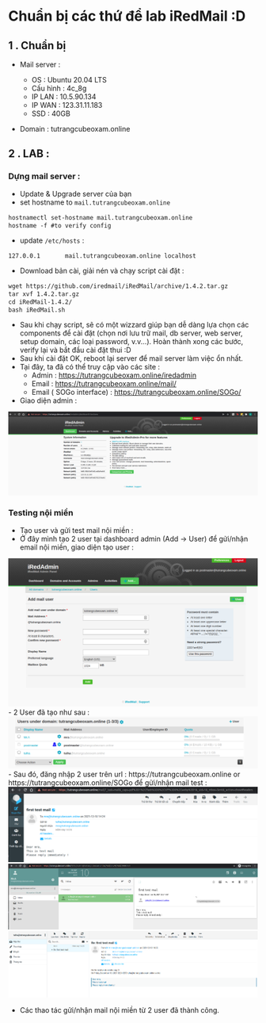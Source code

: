 # Chuẩn bị các thứ để lab iRedMail :D 
## 1 . Chuẩn bị 
- Mail server : 
    - OS : Ubuntu 20.04 LTS
    - Cấu hình : 4c_8g
    - IP LAN : 10.5.90.134
    - IP WAN : 123.31.11.183
    - SSD : 40GB 
   
- Domain : tutrangcubeoxam.online

## 2 . LAB : 

### Dựng mail server :

- Update & Upgrade server của bạn 
- set hostname to `mail.tutrangcubeoxam.online`
```
hostnamectl set-hostname mail.tutrangcubeoxam.online
hostname -f #to verify config
```
- update `/etc/hosts` : 
```
127.0.0.1       mail.tutrangcubeoxam.online localhost
```
- Download bản cài,  giải nén và chạy script cài đặt : 
```
wget https://github.com/iredmail/iRedMail/archive/1.4.2.tar.gz
tar xvf 1.4.2.tar.gz
cd iRedMail-1.4.2/
bash iRedMail.sh
```
- Sau khi chạy script, sẽ có một wizzard giúp bạn dễ dàng lựa chọn các components để cài đặt (chọn nơi lưu trữ mail, db server, web server, setup domain, các loại password, v.v...). Hoàn thành xong các bước, verify lại và bắt đầu cài đặt thui :D 
- Sau khi cài đặt OK, reboot lại server để mail server làm việc ổn nhất. 
- Tại đây, ta đã có thể truy cập vào các site  :  
    - Admin : https://tutrangcubeoxam.online/iredadmin
    - Email : https://tutrangcubeoxam.online/mail/
    - Email ( SOGo interface) : https://tutrangcubeoxam.online/SOGo/
- Giao diện admin : 
<img src = https://github.com/tulha161/tule/blob/main/iredmail/pic/1.png>

### Testing nội miền 

- Tạo user và gửi test mail nội miền : 
- Ở đây mình tạo 2 user tại dashboard admin (Add -> User) để gửi/nhận email nội miền, giao diện tạo user : 
<img src = https://github.com/tulha161/tule/blob/main/iredmail/pic/2.png>
- 2 User đã tạo như sau : 
<img src = https://github.com/tulha161/tule/blob/main/iredmail/pic/3.png>
- Sau đó, đăng nhập 2 user trên url : https://tutrangcubeoxam.online or https://tutrangcubeoxam.online/SOGo để gửi/nhận mail test :
<img src = https://github.com/tulha161/tule/blob/main/iredmail/pic/4.png>
<img src = https://github.com/tulha161/tule/blob/main/iredmail/pic/5.png>
<img src = https://github.com/tulha161/tule/blob/main/iredmail/pic/6.png>

- Các thao tác gửi/nhận mail nội miền từ 2 user đã thành công. 

